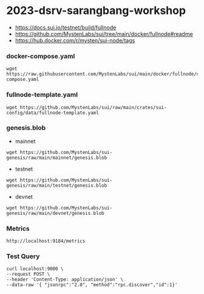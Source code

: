 # 2023-dsrv-sarangbang-workshop
- https://docs.sui.io/testnet/build/fullnode
- https://github.com/MystenLabs/sui/tree/main/docker/fullnode#readme
- https://hub.docker.com/r/mysten/sui-node/tags

### docker-compose.yaml
```
wget https://raw.githubusercontent.com/MystenLabs/sui/main/docker/fullnode/docker-compose.yaml
```

### fullnode-template.yaml
```
wget https://github.com/MystenLabs/sui/raw/main/crates/sui-config/data/fullnode-template.yaml
```

### genesis.blob
- mainnet
```
wget https://github.com/MystenLabs/sui-genesis/raw/main/mainnet/genesis.blob
```
- testnet
```
wget https://github.com/MystenLabs/sui-genesis/raw/main/testnet/genesis.blob
```
- devnet
```
wget https://github.com/MystenLabs/sui-genesis/raw/main/devnet/genesis.blob
```

### Metrics
```
http://localhost:9184/metrics
```


### Test Query
```
curl localhost:9000 \
--request POST \
--header 'Content-Type: application/json' \
--data-raw '{ "jsonrpc":"2.0", "method":"rpc.discover","id":1}'
```
